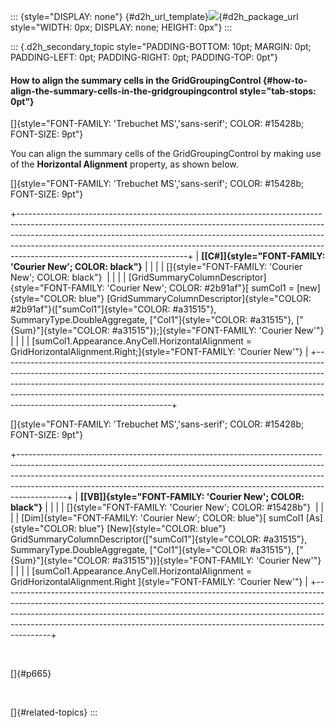 ::: {style="DISPLAY: none"}
[](ms-xhelp:///?Id=d2h_url_template){#d2h_url_template}![](!package_url!){#d2h_package_url style="WIDTH: 0px; DISPLAY: none; HEIGHT: 0px"}
:::

::: {.d2h_secondary_topic style="PADDING-BOTTOM: 10pt; MARGIN: 0pt; PADDING-LEFT: 0pt; PADDING-RIGHT: 0pt; PADDING-TOP: 0pt"}
#### How to align the summary cells in the GridGroupingControl {#how-to-align-the-summary-cells-in-the-gridgroupingcontrol style="tab-stops: 0pt"}

[]{style="FONT-FAMILY: 'Trebuchet MS','sans-serif'; COLOR: #15428b; FONT-SIZE: 9pt"} 

You can align the summary cells of the GridGroupingControl by making use of the **Horizontal Alignment** property, as shown below.

[]{style="FONT-FAMILY: 'Trebuchet MS','sans-serif'; COLOR: #15428b; FONT-SIZE: 9pt"} 

+------------------------------------------------------------------------------------------------------------------------------------------------------------------------------------------------------------------------------------------------------------------------------------------------------------------------------------------------------------------+
| **[\[C#\]]{style="FONT-FAMILY: 'Courier New'; COLOR: black"}**                                                                                                                                                                                                                                                                                                   |
|                                                                                                                                                                                                                                                                                                                                                                  |
| []{style="FONT-FAMILY: 'Courier New'; COLOR: black"}                                                                                                                                                                                                                                                                                                             |
|                                                                                                                                                                                                                                                                                                                                                                  |
| [GridSummaryColumnDescriptor]{style="FONT-FAMILY: 'Courier New'; COLOR: #2b91af"}[ sumCol1 = [new]{style="COLOR: blue"} [GridSummaryColumnDescriptor]{style="COLOR: #2b91af"}([\"sumCol1\"]{style="COLOR: #a31515"}, SummaryType.DoubleAggregate, [\"Col1\"]{style="COLOR: #a31515"}, [\"{Sum}\"]{style="COLOR: #a31515"});]{style="FONT-FAMILY: 'Courier New'"} |
|                                                                                                                                                                                                                                                                                                                                                                  |
| [sumCol1.Appearance.AnyCell.HorizontalAlignment = GridHorizontalAlignment.Right;]{style="FONT-FAMILY: 'Courier New'"}                                                                                                                                                                                                                                            |
+------------------------------------------------------------------------------------------------------------------------------------------------------------------------------------------------------------------------------------------------------------------------------------------------------------------------------------------------------------------+

[]{style="FONT-FAMILY: 'Trebuchet MS','sans-serif'; COLOR: #15428b; FONT-SIZE: 9pt"} 

+------------------------------------------------------------------------------------------------------------------------------------------------------------------------------------------------------------------------------------------------------------------------------------------------------------------------------------+
| **[\[VB\]]{style="FONT-FAMILY: 'Courier New'; COLOR: black"}**                                                                                                                                                                                                                                                                     |
|                                                                                                                                                                                                                                                                                                                                    |
| []{style="FONT-FAMILY: 'Courier New'; COLOR: #15428b"}                                                                                                                                                                                                                                                                             |
|                                                                                                                                                                                                                                                                                                                                    |
| [Dim]{style="FONT-FAMILY: 'Courier New'; COLOR: blue"}[ sumCol1 [As]{style="COLOR: blue"} [New]{style="COLOR: blue"} GridSummaryColumnDescriptor([\"sumCol1\"]{style="COLOR: #a31515"}, SummaryType.DoubleAggregate, [\"Col1\"]{style="COLOR: #a31515"}, [\"{Sum}\"]{style="COLOR: #a31515"})]{style="FONT-FAMILY: 'Courier New'"} |
|                                                                                                                                                                                                                                                                                                                                    |
| [sumCol1.Appearance.AnyCell.HorizontalAlignment = GridHorizontalAlignment.Right ]{style="FONT-FAMILY: 'Courier New'"}                                                                                                                                                                                                              |
+------------------------------------------------------------------------------------------------------------------------------------------------------------------------------------------------------------------------------------------------------------------------------------------------------------------------------------+

 

[]{#p665} 

 

[]{#related-topics}
:::

